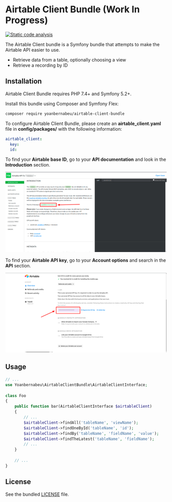 Airtable Client Bundle (Work In Progress)
==================

[![Static code analysis](https://github.com/yoanbernabeu/Airtable-Client-Bundle/actions/workflows/main.yml/badge.svg)](https://github.com/yoanbernabeu/Airtable-Client-Bundle/actions/workflows/main.yml)

The Airtable Client bundle is a Symfony bundle that attempts to make the Airtable API easier to use.

- Retrieve data from a table, optionally choosing a view
- Retrieve a recording by ID

## Installation

Airtable Client Bundle requires PHP 7.4+ and Symfony 5.2+.

Install this bundle using Composer and Symfony Flex:

```sh
composer require yoanbernabeu/airtable-client-bundle
```

To configure Airtable Client Bundle, please create an **airtable_client.yaml** file in **config/packages/** with the following information:

```yaml
airtable_client:
  key:
  id:
```

To find your **Airtable base ID**, go to your **API documentation** and look in the **Introduction** section.

![Airtable ID](docs/airtable_id.png)

To find your **Airtable API key**, go to your **Account options** and search in the **API** section.

![Airtable KEY](docs/airtable_key.png)

## Usage

```php
// ...
use Yoanbernabeu\AirtableClientBundle\AirtableClientInterface;

class Foo
{
    public function bar(AirtableClientInterface $airtableClient)
    {
        // ...
        $airtableClient->findAll('tableName', 'viewName');
        $airtableClient->findOneById('tableName', 'id');
        $airtableClient->findBy('tableName', 'fieldName', 'value');
        $airtableClient->findTheLatest('tableName', 'fieldName');
        // ...
    }

    // ...
}
```

## License

See the bundled [LICENSE](https://github.com/yoanbernabeu/Airtable-Client-Bundle/blob/main/LICENCE) file.